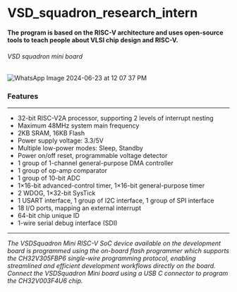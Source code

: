 # VSD_squadron_research_intern
**The program is based on the RISC-V architecture and uses open-source tools to teach people about VLSI chip design and RISC-V.**

###### VSD squadron mini board

![WhatsApp Image 2024-06-23 at 12 07 37 PM](https://github.com/sakthispgs/VSDsquadronmini_intern/assets/157115078/eb05f13c-0acb-4d20-b5cd-9c287286f0ac)

### Features
___

+ 32-bit RISC-V2A processor, supporting 2 levels of interrupt nesting
+ Maximum 48MHz system main frequency
+ 2KB SRAM, 16KB Flash
+ Power supply voltage: 3.3/5V
+ Multiple low-power modes: Sleep, Standby
+ Power on/off reset, programmable voltage detector
+ 1 group of 1-channel general-purpose DMA controller
+ 1 group of op-amp comparator
+ 1 group of 10-bit ADC
+ 1×16-bit advanced-control timer, 1×16-bit general-purpose timer
+ 2 WDOG, 1×32-bit SysTick
+ 1 USART interface, 1 group of I2C interface, 1 group of SPI interface
+ 18 I/O ports, mapping an external interrupt
+ 64-bit chip unique ID
+ 1-wire serial debug interface (SDI)
---
_The VSDSquadron Mini RISC-V SoC device available on the development board is programmed using the on-board flash programmer which supports the CH32V305FBP6 single-wire programming protocol, enabling streamlined and efficient development workflows directly on the board. Connect the VSDSquadron Mini board using a USB C connector to program the CH32V003F4U6 chip._
